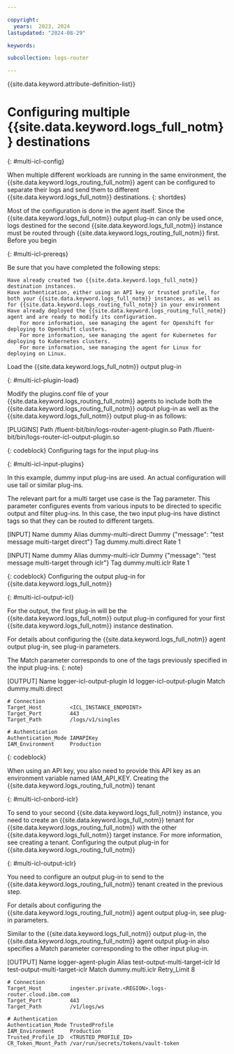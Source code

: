 ```yaml
---

copyright:
  years:  2023, 2024
lastupdated: "2024-08-29"

keywords:

subcollection: logs-router

---
```


{{site.data.keyword.attribute-definition-list}}

# Configuring multiple {{site.data.keyword.logs_full_notm}} destinations
{: #multi-icl-config}


When multiple different workloads are running in the same environment, the {{site.data.keyword.logs_routing_full_notm}} agent can be configured to separate their logs and send them to different {{site.data.keyword.logs_full_notm}} destinations. {: shortdes}

Most of the configuration is done in the agent itself. Since the {{site.data.keyword.logs_full_notm}} output plug-in can only be used once, logs destined for the second {{site.data.keyword.logs_full_notm}} instance must be routed through {{site.data.keyword.logs_routing_full_notm}} first.
Before you begin

{: #multi-icl-prereqs}

Be sure that you have completed the following steps:

    Have already created two {{site.data.keyword.logs_full_notm}} destination instances.
    Have authentication, either using an API key or trusted profile, for both your {{site.data.keyword.logs_full_notm}} instances, as well as for {{site.data.keyword.logs_routing_full_notm}} in your environment
    Have already deployed the {{site.data.keyword.logs_routing_full_notm}} agent and are ready to modify its configuration.
        For more information, see managing the agent for Openshift for deploying to Openshift clusters.
        For more information, see managing the agent for Kubernetes for deploying to Kubernetes clusters.
        For more information, see managing the agent for Linux for deploying on Linux.

Load the {{site.data.keyword.logs_full_notm}} output plug-in

{: #multi-icl-plugin-load}

Modify the plugins.conf file of your {{site.data.keyword.logs_routing_full_notm}} agents to include both the {{site.data.keyword.logs_routing_full_notm}} output plug-in as well as the {{site.data.keyword.logs_full_notm}} output plug-in as follows:

[PLUGINS]
    Path    /fluent-bit/bin/logs-router-agent-plugin.so
    Path    /fluent-bit/bin/logs-router-icl-output-plugin.so

{: codeblock}
Configuring tags for the input plug-ins

{: #multi-icl-input-plugins}

In this example, dummy input plug-ins are used. An actual configuration will use tail or similar plug-ins.

The relevant part for a multi target use case is the Tag parameter. This parameter configures events from various inputs to be directed to specific output and filter plug-ins. In this case, the two input plug-ins have distinct tags so that they can be routed to different targets.

[INPUT]
    Name       dummy
    Alias      dummy-multi-direct
    Dummy      {"message": "test message multi-target direct"}
    Tag        dummy.multi.direct
    Rate       1

[INPUT]
    Name       dummy
    Alias      dummy-multi-iclr
    Dummy      {"message": "test message multi-target through iclr"}
    Tag        dummy.multi.iclr
    Rate       1

{: codeblock}
Configuring the output plug-in for {{site.data.keyword.logs_full_notm}}

{: #multi-icl-output-icl}

For the output, the first plug-in will be the {{site.data.keyword.logs_full_notm}} output plug-in configured for your first {{site.data.keyword.logs_full_notm}} instance destination.

For details about configuring the {{site.data.keyword.logs_full_notm}} agent output plug-in, see plug-in parameters.

The Match parameter corresponds to one of the tags previously specified in the input plug-ins. {: note}

[OUTPUT]
    Name                logger-icl-output-plugin
    Id                  logger-icl-output-plugin
    Match               dummy.multi.direct

    # Connection
    Target_Host         <ICL_INSTANCE_ENDPOINT>
    Target_Port         443
    Target_Path         /logs/v1/singles

    # Authentication
    Authentication_Mode IAMAPIKey
    IAM_Environment     Production

{: codeblock}

When using an API key, you also need to provide this API key as an environment variable named IAM_API_KEY.
Creating the {{site.data.keyword.logs_routing_full_notm}} tenant

{: #multi-icl-onbord-iclr}

To send to your second {{site.data.keyword.logs_full_notm}} instance, you need to create an {{site.data.keyword.logs_full_notm}} tenant for {{site.data.keyword.logs_routing_full_notm}} with the other {{site.data.keyword.logs_full_notm}} target instance. For more information, see creating a tenant.
Configuring the output plug-in for {{site.data.keyword.logs_routing_full_notm}}

{: #multi-icl-output-iclr}

You need to configure an output plug-in to send to the {{site.data.keyword.logs_routing_full_notm}} tenant created in the previous step.

For details about configuring the {{site.data.keyword.logs_routing_full_notm}} agent output plug-in, see plug-in parameters.

Similar to the {{site.data.keyword.logs_full_notm}} output plug-in, the {{site.data.keyword.logs_routing_full_notm}} agent output plug-in also specifies a Match parameter corresponding to the other input plug-in.

[OUTPUT]
    Name                logger-agent-plugin
    Alias               test-output-multi-target-iclr
    Id                  test-output-multi-target-iclr
    Match               dummy.multi.iclr
    Retry_Limit         8

    # Connection
    Target_Host         ingester.private.<REGION>.logs-router.cloud.ibm.com
    Target_Port         443
    Target_Path         /v1/logs/ws

    # Authentication
    Authentication_Mode TrustedProfile
    IAM_Environment     Production
    Trusted_Profile_ID  <TRUSTED_PROFILE_ID>
    CR_Token_Mount_Path /var/run/secrets/tokens/vault-token
